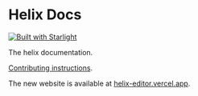 # Helix Docs

[![Built with Starlight](https://astro.badg.es/v2/built-with-starlight/tiny.svg)](https://starlight.astro.build)

The helix documentation.

[Contributing instructions](https://helix-editor.vercel.app/contributing/this-site).

The new website is available at [helix-editor.vercel.app](https://helix-editor.vercel.app).
